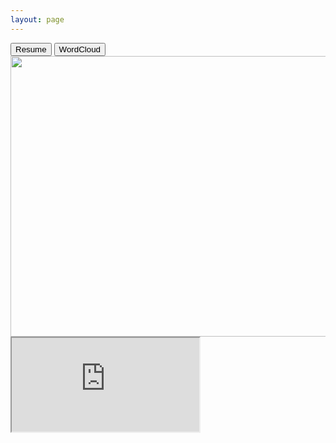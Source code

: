 ```yaml
---
layout: page
---
```

<div>	
<button class="btn btn-default pull-right" onclick="loadResume();">Resume</button>
<button class="btn btn-default pull-right" onclick="loadImage();">WordCloud</button>
</div>
<img id="testimage" src="https://sdasara95.github.io/assets/wordcloud.png" width="706px" height="449px" />
<iframe id="testiframe" src="https://deepikadasara.github.io" width=”100%” height=”100%” />

<input type="button" value="Load" onclick="loadPage();"/>
<iframe id="testiframe" width="400" height="300" src="">
<script>
function loadResume() {
     document.getElementById('testiframe');
}
function loadImage() {
	document.getElementById('testimage');
}
</script>
